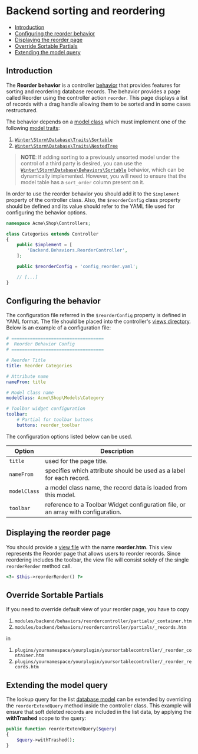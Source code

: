 # Backend sorting and reordering

- [Introduction](#introduction)
- [Configuring the reorder behavior](#configuring-reorder)
- [Displaying the reorder page](#reorder-display)
- [Override Sortable Partials](#override-sortable-partials)
- [Extending the model query](#extend-model-query)

<a name="introduction"></a>
## Introduction

The **Reorder behavior** is a controller [behavior](../services/behaviors) that provides features for sorting and reordering database records. The behavior provides a page called Reorder using the controller action `reorder`. This page displays a list of records with a drag handle allowing them to be sorted and in some cases restructured.

The behavior depends on a [model class](../database/model) which must implement one of the following [model traits](../database/traits):

1. [`Winter\Storm\Database\Traits\Sortable`](../database/traits#sortable)
1. [`Winter\Storm\Database\Traits\NestedTree`](../database/traits#nestedtree)

> **NOTE**: If adding sorting to a previously unsorted model under the control of a third party is desired, you can use the [`Winter\Storm\Database\Behaviors\Sortable`](../database/behaviors#sortable) behavior, which can be dynamically implemented. However, you will need to ensure that the model table has a `sort_order` column present on it.

In order to use the reorder behavior you should add it to the `$implement` property of the controller class. Also, the `$reorderConfig` class property should be defined and its value should refer to the YAML file used for configuring the behavior options.

```php
namespace Acme\Shop\Controllers;

class Categories extends Controller
{
    public $implement = [
        'Backend.Behaviors.ReorderController',
    ];

    public $reorderConfig = 'config_reorder.yaml';

    // [...]
}
```

<a name="configuring-reorder"></a>
## Configuring the behavior

The configuration file referred in the `$reorderConfig` property is defined in YAML format. The file should be placed into the controller's [views directory](controllers-ajax/#introduction). Below is an example of a configuration file:

```yaml
# ===================================
#  Reorder Behavior Config
# ===================================

# Reorder Title
title: Reorder Categories

# Attribute name
nameFrom: title

# Model Class name
modelClass: Acme\Shop\Models\Category

# Toolbar widget configuration
toolbar:
    # Partial for toolbar buttons
    buttons: reorder_toolbar
```

The configuration options listed below can be used.

Option | Description
------------- | -------------
`title` | used for the page title.
`nameFrom` | specifies which attribute should be used as a label for each record.
`modelClass` | a model class name, the record data is loaded from this model.
`toolbar` | reference to a Toolbar Widget configuration file, or an array with configuration.

<a name="reorder-display"></a>
## Displaying the reorder page

You should provide a [view file](controllers-ajax/#introduction) with the name **reorder.htm**. This view represents the Reorder page that allows users to reorder records. Since reordering includes the toolbar, the view file will consist solely of the single `reorderRender` method call.

```php
<?= $this->reorderRender() ?>
```

<a name="override-sortable-partials"></a>
## Override Sortable Partials

If you need to override default view of your reorder page, you have to copy

1. `modules/backend/behaviors/reordercontroller/partials/_container.htm`
2. `modules/backend/behaviors/reordercontroller/partials/_records.htm`

in

1. `plugins/yournamespace/yourplugin/yoursortablecontroller/_reorder_container.htm`
2. `plugins/yournamespace/yourplugin/yoursortablecontroller/_reorder_records.htm`


<a name="extend-model-query"></a>
## Extending the model query

The lookup query for the list [database model](../database/model) can be extended by overriding the `reorderExtendQuery` method inside the controller class. This example will ensure that soft deleted records are included in the list data, by applying the **withTrashed** scope to the query:

```php
public function reorderExtendQuery($query)
{
    $query->withTrashed();
}
```
